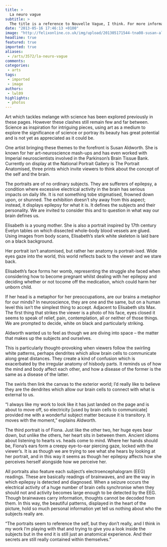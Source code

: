 ```yaml
---
title: >
  La neuro vague
subtitle: >
  The title is a reference to Nouvelle Vague, I think. For more information on niche references, email arts.felix@imperial.ac.uk
date: "2013-05-16 17:46:13 +0100"
image: "http://felixonline.co.uk/img/upload/201305171544-tna08-susan-aldworth-2-the-portrait-anatomised-lecture-18-april-2013.jpg"
headline: true
featured: true
imported: true
aliases:
 - /arts/3572/la-neuro-vague
comments:
categories:
 - arts
tags:
 - imported
 - image
authors:
 - lwl09
highlights:
 - photos
---
```


Art which tackles melange with science has been explored previously in these pages. However these clashes still remain few and far between. Science as inspiration for intriguing pieces, using art as a medium to explore the significance of science or portray its beauty has great potential and is not yet as appreciated as it could be.

One artist bringing these themes to the forefront is Susan Aldworth. She is known for her art-neuroscience mash-ups and has even worked with Imperial neuroscientists involved in the Parkinson’s Brain Tissue Bank. Currently on display at the National Portrait Gallery is The Portrait Anatomised, three prints which invite viewers to think about the concept of the self and the brain.

The portraits are of no ordinary subjects. They are sufferers of epilepsy, a condition where excessive electrical activity in the brain has serious impacts on daily life. It is not something tobe stigmatised, frowned down upon, or shunned. The exhibition doesn’t shy away from this aspect; instead, it displays epilepsy for what it is. It defines the subjects and their personality. We are invited to consider this and to question in what way our brain defines us.

Elisabeth is a young mother. She is also a portrait inspired by 17th century Evelyn tables on which dissected whole-body blood vessels are glued. Using images from body scans, Elisabeth’s stark white skeleton is laid bare on a black background.

Her portrait isn’t anatomised, but rather her anatomy is portrait-ised. Wide eyes gaze into the world, this world reflects back to the viewer and we stare back.

Elisabeth’s face forms her womb, representing the struggle she faced when considering how to become pregnant whilst dealing with her epilepsy and deciding whether or not tocome off the medication, which could harm her unborn child.

If her head is a metaphor for her preoccupations, are our brains a metaphor for our minds? In neuroscience, they are one and the same, but on a human level this isn’t the simplest thing to accept.
 Adjacent to Elisabeth sits Max. The first thing that strikes the viewer is a photo of his face, eyes closed it seems to speak of relief, pain, contemplation, all or neither of those things. We are prompted to decide, white on black and particularly striking.

Aldworth wanted us to feel as though we are diving into space – the matter that makes up the subjects and ourselves.

This is particularly thought-provoking when viewers follow the swirling white patterns, perhaps dendrites which allow brain cells to communicate along great distances. They create a kind of confusion which is exacerbated by the irregular anatomy of hisbody parts. It reminds us of how the mind and body affect each other, and how a disease of the former is the same as a disease of the latter.

The swirls then link the canvas to the exterior world; I’d really like to believe they are the dendrites which allow our brain cells to connect with what is external to us.

“I always like my work to look like it has just landed on the page and is about to move off, so electricity [used by brain cells to communicate] provided me with a wonderful subject matter because it is transitory. It moves with the moment,” explains Aldworth.

The third portrait is of Fiona. Just like the other two, her huge eyes bear down, but unlike the others, her heart sits in between them. Ancient idioms about listening to hearts vs. heads come to mind.
 Where her hands should be, Fiona’s ears form a creepy eye-to-ear piercing gaze, locked with the viewer’s. It is as though we are trying to see what she hears by looking at her portrait, and in this way it seems as though her epilepsy affects how she perceives herself alongside how we perceive her.

All portraits also feature each subject’s electroencephalogram (EEG) readings. These are basically readings of brainwaves, and are the way in which epilepsy is detected and diagnosed. When a seizure occurs the electrical activity of a huge number of brain cells synchronise when they should not and activity becomes large enough to be detected by the EEG. Though brainwaves carry information, thoughts cannot be decoded from them. In this way, the beautiful patterns, displayed in the heart of the picture, hold so much personal information yet tell us nothing about who the subjects really are.

“The portraits seem to reference the self, but they don’t really, and I think in my work I’m playing with that and trying to give you a look inside the subjects but in the end it is still just an anatomical experience. And their secrets are still really contained within themselves.”
